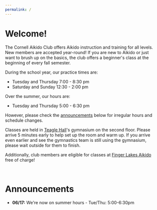 ```yaml
---
permalink: /
---
```


# Welcome!
The Cornell Aikido Club offers Aikido instruction and training for all levels.
New members are accepted year-round! If you are new to Aikido or just want to
brush up on the basics, the club offers a beginner's class at the beginning of
every fall semester.

During the school year, our practice times are:

- Tuesday and Thursday 7:00 - 8:30 pm
- Saturday and Sunday 12:30 - 2:00 pm

Over the summer, our hours are:
- Tuesday and Thursday 5:00 - 6:30 pm

However, please check the [announcements](#announcements) below for irregular hours and
schedule changes.

Classes are held in [Teagle Hall](https://www.cornell.edu/about/maps/?loc=Teagle%20Hall)'s
gymnasium on the second floor. Please arrive 5 minutes early to help set up the
room and warm up. If you arrive even earlier and see the gymnastics team is
still using the gymnasium, please wait outside for them to finish.

Additionally, club members are eligible for classes at [Finger Lakes
Aikido](http://www.fingerlakesaikido.com/) free of charge!

<br>
<span id="announcements"/>

# Announcements

- **06/17:** We're now on summer hours - Tue/Thu: 5:00-6:30pm
